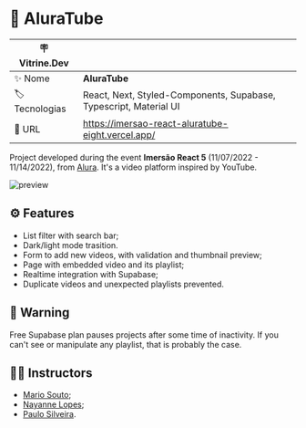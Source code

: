 
# 📼 AluraTube

| :placard: Vitrine.Dev |     |
| -------------  | --- |
| :sparkles: Nome        | **AluraTube**
| :label: Tecnologias | React, Next, Styled-Components, Supabase, Typescript, Material UI
| :rocket: URL         | https://imersao-react-aluratube-eight.vercel.app/

Project developed during the event **Imersão React 5** (11/07/2022 - 11/14/2022), from [Alura](https://www.alura.com.br). 
It's a video platform inspired by YouTube.

![preview](https://user-images.githubusercontent.com/105985983/233788547-7608ce52-de10-4f78-9a72-63e0af443268.png#vitrinedev)

## ⚙️ Features

- List filter with search bar;
- Dark/light mode trasition.
- Form to add new videos, with validation and thumbnail preview;
- Page with embedded video and its playlist;
- Realtime integration with Supabase;
- Duplicate videos and unexpected playlists prevented.

## 🚨 Warning

Free Supabase plan pauses projects after some time of inactivity. If you can't see or manipulate any playlist, that is probably the case.

## 👨‍🏫 Instructors

- [Mario Souto](https://github.com/omariosouto);
- [Nayanne Lopes](https://github.com/NayanneBatista);
- [Paulo Silveira](https://github.com/peas).
